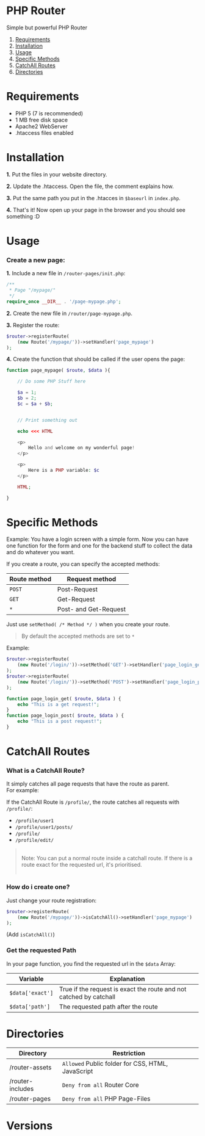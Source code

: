 # PHP Router
Simple but powerful PHP Router

1. [Requirements](#requirements)
1. [Installation](#installation)
1. [Usage](#usage)
1. [Specific Methods](#specific-methods)
1. [CatchAll Routes](#catchall-routes)
1. [Directories](#directories)

# Requirements
* PHP 5 (7 is recommended)
* 1 MB free disk space
* Apache2 WebServer
* .htaccess files enabled

# Installation
**1.** Put the files in your website directory.

**2.** Update the .htaccess. Open the file, the comment explains how.

**3.** Put the same path you put in the .htacces in `$baseurl` in `index.php`.

**4.** That's it! Now open up your page in the browser and you should see something :D
  
# Usage

### Create a new page:

**1.** Include a new file in `/router-pages/init.php`:
```php
/**
 * Page "/mypage/"
 */
require_once __DIR__ . '/page-mypage.php';
```

**2.** Create the new file in `/router/page-mypage.php`.

**3.** Register the route:
```php
$router->registerRoute(
    (new Route('/mypage/'))->setHandler('page_mypage')
);
```

**4.** Create the function that should be called if the user opens the page:
```php
function page_mypage( $route, $data ){

    // Do some PHP Stuff here

    $a = 1;
    $b = 2;
    $c = $a + $b;


    // Print something out

    echo <<< HTML

    <p>
        Hello and welcome on my wonderful page!
    </p>

    <p>
        Here is a PHP variable: $c
    </p>

    HTML;

}
```

# Specific Methods
Example: You have a login screen with a simple form. Now you can have one function for the form and one for the backend stuff to collect the data and do whatever you want.

If you create a route, you can specify the accepted methods:

|Route method|Request method|
|-|-|
|`POST`|Post-Request|
|`GET`|Get-Request|
|`*`|Post- and Get-Request|

Just use `setMethod( /* Method */ )` when you create your route.

> By default the accepted methods are set to `*`

Example:
```php
$router->registerRoute(
    (new Route('/login/'))->setMethod('GET')->setHandler('page_login_get')
);
$router->registerRoute(
    (new Route('/login/'))->setMethod('POST')->setHandler('page_login_post')
);

function page_login_get( $route, $data ) {
    echo "This is a get request!";
}
function page_login_post( $route, $data ) {
    echo "This is a post request!";
}
```

# CatchAll Routes
### What is a CatchAll Route?

It simply catches all page requests that have the route as parent.<br>
For example:

If the CatchAll Route is `/profile/`, the route catches all requests with `/profile/`:<br>
- `/profile/user1`
- `/profile/user1/posts/`
- `/profile/`
- `/profile/edit/`


><br>
> Note: You can put a normal route inside a catchall route. If there is a route exact for the requested url, it's prioritised.<br>
><br>

### How do i create one?

Just change your route registration:
```php
$router->registerRoute(
    (new Route('/mypage/'))->isCatchAll()->setHandler('page_mypage')
);
```
(Add `isCatchAll()`)

### Get the requested Path

In your page function, you find the requested url in the `$data` Array:

|Variable|Explanation|
|-|-|
|`$data['exact']`|True if the request is exact the route and not catched by catchall|
|`$data['path']`|The requested path after the route|

# Directories

|Directory|Restriction|
|-|-|
|/router-assets|`Allowed` Public folder for CSS, HTML, JavaScript|
|/router-includes|`Deny from all` Router Core|
|/router-pages|`Deny from all` PHP Page-Files|xw

# Versions